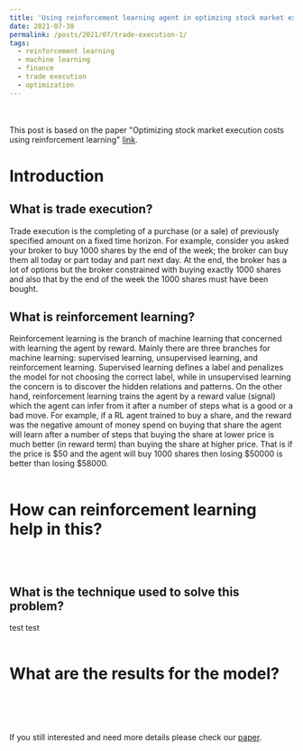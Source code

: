 ```yaml
---
title: 'Using reinforcement learning agent in optimzing stock market execution costs'
date: 2021-07-30
permalink: /posts/2021/07/trade-execution-1/
tags:
  - reinforcement learning
  - machine learning
  - finance
  - trade execution
  - optimization
---
```


<br> <br>
This post is based on the paper "Optimizing stock market execution costs using reinforcement learning" [link](http://abdulrahman93.github.io/files/Optimizing-stock-Ahmed.pdf).

Introduction
======

What is trade execution?
------

Trade execution is the completing of a purchase (or a sale) of previously specified amount on a fixed time horizon. For example, consider you asked your broker to buy 1000 shares by the end of the week; the broker can buy them all today or part today and part next day. At the end, the broker has a lot of options but the broker constrained with buying exactly 1000 shares and also that by the end of the week the 1000 shares must have been bought.

What is reinforcement learning?
------

Reinforcement learning is the branch of machine learning that concerned with learning the agent by reward. Mainly there are three branches for machine learning: supervised learning, unsupervised learning, and reinforcement learning. Supervised learning defines a label and penalizes the model for not choosing the correct label, while in unsupervised learning the concern is to discover the hidden relations and patterns. On the other hand, reinforcement learning trains the agent by a reward value (signal) which the agent can infer from it after a number of steps what is a good or a bad move. For example, if a RL agent trained to buy a share, and the reward was the negative amount of money spend on buying that share the agent will learn after a number of steps that buying the share at lower price is much better (in reward term) than buying the share at higher price. That is if the price is &dollar;50 and the agent will buy 1000 shares then losing &dollar;50000 is better than losing &dollar;58000.
<br><br>

How can reinforcement learning help in this?
======

<br><br>



What is the technique used to solve this problem?
------

test test
<br><br>

What are the results for the model?
======

<br><br>
<br><br>
If you still interested and need more details please check our [paper](http://abdulrahman93.github.io/files/Optimizing-stock-Ahmed.pdf).
